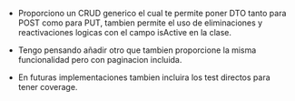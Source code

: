 - Proporciono un CRUD generico el cual te permite poner DTO tanto para POST como para PUT, tambien permite el uso de eliminaciones y reactivaciones logicas con el campo isActive en la clase.

- Tengo pensando añadir otro que tambien proporcione la misma funcionalidad pero con paginacion incluida.

- En futuras implementaciones tambien incluira los test directos para tener coverage.
